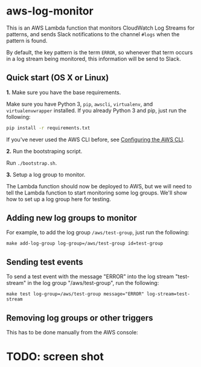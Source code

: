 # aws-log-monitor

This is an AWS Lambda function that monitors CloudWatch Log Streams for patterns,
and sends Slack notifications to the channel `#logs` when the pattern is found.

By default, the key pattern is the term `ERROR`, so whenever that term occurs in a log stream being monitored, this information will be send to Slack.

## Quick start (OS X or Linux)

**1.** Make sure you have the base requirements.

Make sure you have Python 3, `pip`, `awscli`, `virtualenv`, and `virtualenvwrapper`
installed. If you already Python 3 and pip, just run the following:

```bash
pip install -r requirements.txt
```

If you've never used the AWS CLI before, see 
[Configuring the AWS CLI](https://docs.aws.amazon.com/cli/latest/userguide/cli-chap-getting-started.html).

**2.** Run the bootstraping script.

Run `./bootstrap.sh`.

**3.** Setup a log group to monitor.

The Lambda function should now be deployed to AWS, but we will need to tell 
the Lambda function to start monitoring some log groups. We'll show how to set
up a log group here for testing.


## Adding new log groups to monitor

For example, to add the log group `/aws/test-group`, just run the following:

```
make add-log-group log-group=/aws/test-group id=test-group
```

## Sending test events

To send a test event with the message "ERROR" into the log stream "test-stream" 
in the log group "/aws/test-group", run the following:

```
make test log-group=/aws/test-group message="ERROR" log-stream=test-stream
```

## Removing log groups or other triggers

This has to be done manually from the AWS console: 

# TODO: screen shot
